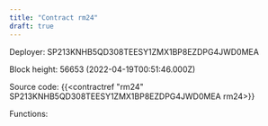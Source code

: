 ```yaml
---
title: "Contract rm24"
draft: true
---
```

Deployer: SP213KNHB5QD308TEESY1ZMX1BP8EZDPG4JWD0MEA


 



Block height: 56653 (2022-04-19T00:51:46.000Z)

Source code: {{<contractref "rm24" SP213KNHB5QD308TEESY1ZMX1BP8EZDPG4JWD0MEA rm24>}}

Functions:


